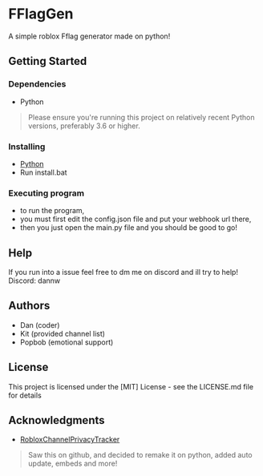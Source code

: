 # FFlagGen
A simple roblox Fflag generator made on python!

## Getting Started

### Dependencies
* Python
>  Please ensure you're running this project on relatively recent Python versions, preferably 3.6 or higher.

### Installing

* [Python](https://www.python.org/downloads/)
* Run install.bat

### Executing program

* to run the program,
* you must first edit the config.json file and put your webhook url there,
* then you just open the main.py file and you should be good to go!



## Help

If you run into a issue feel free to dm me on discord and ill try to help!
Discord: dannw


## Authors



* Dan  (coder)
* Kit (provided channel list)
* Popbob (emotional support)



## License

This project is licensed under the [MIT] License - see the LICENSE.md file for details

## Acknowledgments


* [RobloxChannelPrivacyTracker](https://github.com/Mast3rGamers/RobloxChannelPrivacyTracker)
> Saw this on github, and decided to remake it on python, added auto update, embeds and more!


